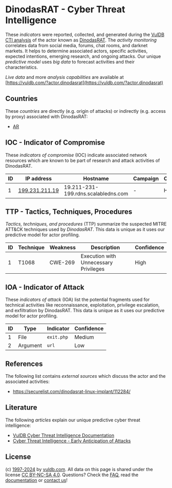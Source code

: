 # DinodasRAT - Cyber Threat Intelligence

These _indicators_ were reported, collected, and generated during the [VulDB CTI analysis](https://vuldb.com/?kb.cti) of the actor known as [DinodasRAT](https://vuldb.com/?actor.dinodasrat). The _activity monitoring_ correlates data from social media, forums, chat rooms, and darknet markets. It helps to determine associated actors, specific activities, expected intentions, emerging research, and ongoing attacks. Our unique _predictive model_ uses _big data_ to forecast activities and their characteristics.

_Live data_ and more _analysis capabilities_ are available at [https://vuldb.com/?actor.dinodasrat](https://vuldb.com/?actor.dinodasrat)

## Countries

These _countries_ are directly (e.g. origin of attacks) or indirectly (e.g. access by proxy) associated with DinodasRAT:

* [AR](https://vuldb.com/?country.ar)

## IOC - Indicator of Compromise

These _indicators of compromise_ (IOC) indicate associated network resources which are known to be part of research and attack activities of DinodasRAT.

ID | IP address | Hostname | Campaign | Confidence
-- | ---------- | -------- | -------- | ----------
1 | [199.231.211.19](https://vuldb.com/?ip.199.231.211.19) | 19.211-231-199.rdns.scalabledns.com | - | High

## TTP - Tactics, Techniques, Procedures

_Tactics, techniques, and procedures_ (TTP) summarize the suspected MITRE ATT&CK techniques used by _DinodasRAT_. This data is unique as it uses our predictive model for actor profiling.

ID | Technique | Weakness | Description | Confidence
-- | --------- | -------- | ----------- | ----------
1 | T1068 | CWE-269 | Execution with Unnecessary Privileges | High

## IOA - Indicator of Attack

These _indicators of attack_ (IOA) list the potential fragments used for technical activities like reconnaissance, exploitation, privilege escalation, and exfiltration by DinodasRAT. This data is unique as it uses our predictive model for actor profiling.

ID | Type | Indicator | Confidence
-- | ---- | --------- | ----------
1 | File | `exit.php` | Medium
2 | Argument | `url` | Low

## References

The following list contains _external sources_ which discuss the actor and the associated activities:

* https://securelist.com/dinodasrat-linux-implant/112284/

## Literature

The following _articles_ explain our unique predictive cyber threat intelligence:

* [VulDB Cyber Threat Intelligence Documentation](https://vuldb.com/?kb.cti)
* [Cyber Threat Intelligence - Early Anticipation of Attacks](https://www.scip.ch/en/?labs.20201022)

## License

(c) [1997-2024](https://vuldb.com/?kb.changelog) by [vuldb.com](https://vuldb.com/?kb.about). All data on this page is shared under the license [CC BY-NC-SA 4.0](https://creativecommons.org/licenses/by-nc-sa/4.0/). Questions? Check the [FAQ](https://vuldb.com/?kb.faq), read the [documentation](https://vuldb.com/?kb) or [contact us](https://vuldb.com/?contact)!
